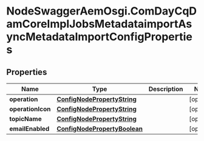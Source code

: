 # NodeSwaggerAemOsgi.ComDayCqDamCoreImplJobsMetadataimportAsyncMetadataImportConfigProperties

## Properties
Name | Type | Description | Notes
------------ | ------------- | ------------- | -------------
**operation** | [**ConfigNodePropertyString**](ConfigNodePropertyString.md) |  | [optional] 
**operationIcon** | [**ConfigNodePropertyString**](ConfigNodePropertyString.md) |  | [optional] 
**topicName** | [**ConfigNodePropertyString**](ConfigNodePropertyString.md) |  | [optional] 
**emailEnabled** | [**ConfigNodePropertyBoolean**](ConfigNodePropertyBoolean.md) |  | [optional] 


